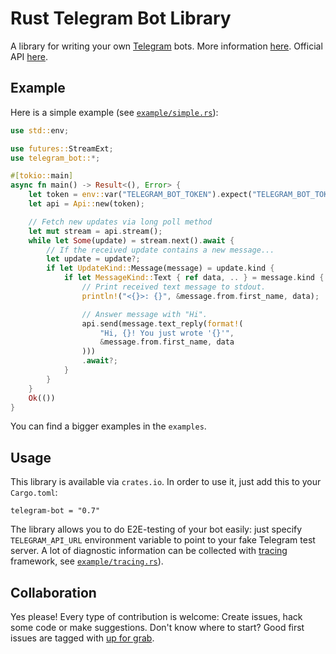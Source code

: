 Rust Telegram Bot Library
=========================

A library for writing your own [Telegram](https://telegram.org/) bots. More information [here](https://core.telegram.org/bots). Official API [here](https://core.telegram.org/bots/api).

## Example
Here is a simple example (see [`example/simple.rs`](https://github.com/telegram-rs/telegram-bot/blob/master/lib/examples/simple.rs)):

``` rust
use std::env;

use futures::StreamExt;
use telegram_bot::*;

#[tokio::main]
async fn main() -> Result<(), Error> {
    let token = env::var("TELEGRAM_BOT_TOKEN").expect("TELEGRAM_BOT_TOKEN not set");
    let api = Api::new(token);

    // Fetch new updates via long poll method
    let mut stream = api.stream();
    while let Some(update) = stream.next().await {
        // If the received update contains a new message...
        let update = update?;
        if let UpdateKind::Message(message) = update.kind {
            if let MessageKind::Text { ref data, .. } = message.kind {
                // Print received text message to stdout.
                println!("<{}>: {}", &message.from.first_name, data);

                // Answer message with "Hi".
                api.send(message.text_reply(format!(
                    "Hi, {}! You just wrote '{}'",
                    &message.from.first_name, data
                )))
                .await?;
            }
        }
    }
    Ok(())
}
```
You can find a bigger examples in the `examples`.

## Usage
This library is available via `crates.io`. In order to use it, just add this to your `Cargo.toml`:

```
telegram-bot = "0.7"
```

The library allows you to do E2E-testing of your bot easily: just specify `TELEGRAM_API_URL` environment variable to point to your fake Telegram test server.
A lot of diagnostic information can be collected with [tracing](https://crates.io/crates/tracing) framework, see [`example/tracing.rs`](https://github.com/telegram-rs/telegram-bot/blob/master/lib/examples/tracing.rs)).

## Collaboration
Yes please! Every type of contribution is welcome: Create issues, hack some code or make suggestions. Don't know where to start? Good first issues are tagged with [up for grab](https://github.com/telegram-rs/telegram-bot/issues?q=is%3Aissue+is%3Aopen+label%3A%22up+for+grab%22).
